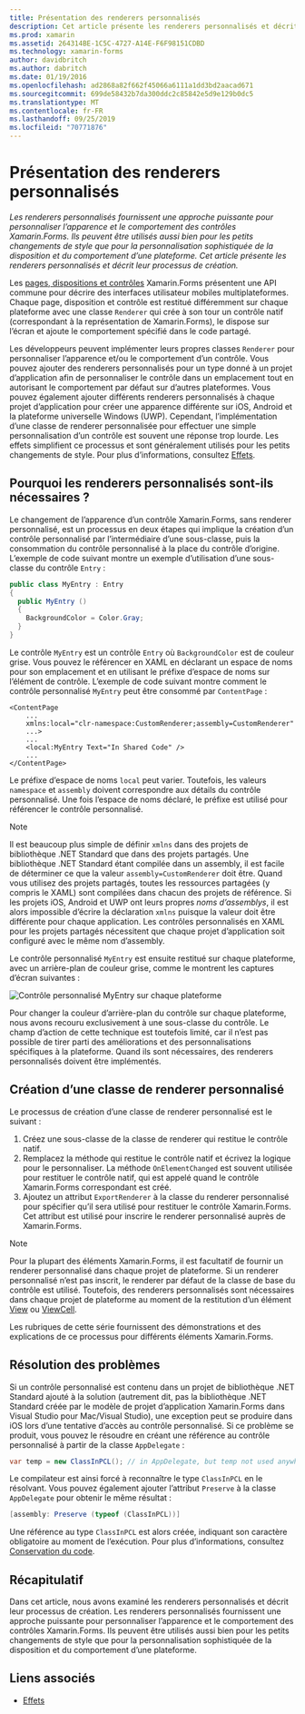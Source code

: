 ```yaml
---
title: Présentation des renderers personnalisés
description: Cet article présente les renderers personnalisés et décrit leur processus de création.
ms.prod: xamarin
ms.assetid: 264314BE-1C5C-4727-A14E-F6F98151CDBD
ms.technology: xamarin-forms
author: davidbritch
ms.author: dabritch
ms.date: 01/19/2016
ms.openlocfilehash: ad2868a82f662f45066a6111a1dd3bd2aacad671
ms.sourcegitcommit: 699de58432b7da300ddc2c85842e5d9e129b0dc5
ms.translationtype: MT
ms.contentlocale: fr-FR
ms.lasthandoff: 09/25/2019
ms.locfileid: "70771876"
---
```

# <a name="introduction-to-custom-renderers"></a>Présentation des renderers personnalisés

_Les renderers personnalisés fournissent une approche puissante pour personnaliser l’apparence et le comportement des contrôles Xamarin.Forms. Ils peuvent être utilisés aussi bien pour les petits changements de style que pour la personnalisation sophistiquée de la disposition et du comportement d’une plateforme. Cet article présente les renderers personnalisés et décrit leur processus de création._

Les [pages, dispositions et contrôles](~/xamarin-forms/user-interface/controls/index.md) Xamarin.Forms présentent une API commune pour décrire des interfaces utilisateur mobiles multiplateformes. Chaque page, disposition et contrôle est restitué différemment sur chaque plateforme avec une classe `Renderer` qui crée à son tour un contrôle natif (correspondant à la représentation de Xamarin.Forms), le dispose sur l’écran et ajoute le comportement spécifié dans le code partagé.

Les développeurs peuvent implémenter leurs propres classes `Renderer` pour personnaliser l’apparence et/ou le comportement d’un contrôle. Vous pouvez ajouter des renderers personnalisés pour un type donné à un projet d’application afin de personnaliser le contrôle dans un emplacement tout en autorisant le comportement par défaut sur d’autres plateformes. Vous pouvez également ajouter différents renderers personnalisés à chaque projet d’application pour créer une apparence différente sur iOS, Android et la plateforme universelle Windows (UWP). Cependant, l’implémentation d’une classe de renderer personnalisée pour effectuer une simple personnalisation d’un contrôle est souvent une réponse trop lourde. Les effets simplifient ce processus et sont généralement utilisés pour les petits changements de style. Pour plus d’informations, consultez [Effets](~/xamarin-forms/app-fundamentals/effects/index.md).

## <a name="examining-why-custom-renderers-are-necessary"></a>Pourquoi les renderers personnalisés sont-ils nécessaires ?

Le changement de l’apparence d’un contrôle Xamarin.Forms, sans renderer personnalisé, est un processus en deux étapes qui implique la création d’un contrôle personnalisé par l’intermédiaire d’une sous-classe, puis la consommation du contrôle personnalisé à la place du contrôle d’origine. L’exemple de code suivant montre un exemple d’utilisation d’une sous-classe du contrôle `Entry` :

```csharp
public class MyEntry : Entry
{
  public MyEntry ()
  {
    BackgroundColor = Color.Gray;
  }
}
```

Le contrôle `MyEntry` est un contrôle `Entry` où `BackgroundColor` est de couleur grise. Vous pouvez le référencer en XAML en déclarant un espace de noms pour son emplacement et en utilisant le préfixe d’espace de noms sur l’élément de contrôle. L’exemple de code suivant montre comment le contrôle personnalisé `MyEntry` peut être consommé par `ContentPage` :

```xaml
<ContentPage
    ...
    xmlns:local="clr-namespace:CustomRenderer;assembly=CustomRenderer"
    ...>
    ...
    <local:MyEntry Text="In Shared Code" />
    ...
</ContentPage>
```

Le préfixe d’espace de noms `local` peut varier. Toutefois, les valeurs `namespace` et `assembly` doivent correspondre aux détails du contrôle personnalisé. Une fois l’espace de noms déclaré, le préfixe est utilisé pour référencer le contrôle personnalisé.

> [!NOTE]
> Il est beaucoup plus simple de définir `xmlns` dans des projets de bibliothèque .NET Standard que dans des projets partagés. Une bibliothèque .NET Standard étant compilée dans un assembly, il est facile de déterminer ce que la valeur `assembly=CustomRenderer` doit être. Quand vous utilisez des projets partagés, toutes les ressources partagées (y compris le XAML) sont compilées dans chacun des projets de référence. Si les projets iOS, Android et UWP ont leurs propres *noms d’assemblys*, il est alors impossible d’écrire la déclaration `xmlns` puisque la valeur doit être différente pour chaque application. Les contrôles personnalisés en XAML pour les projets partagés nécessitent que chaque projet d’application soit configuré avec le même nom d’assembly.

Le contrôle personnalisé `MyEntry` est ensuite restitué sur chaque plateforme, avec un arrière-plan de couleur grise, comme le montrent les captures d’écran suivantes :

![](introduction-images/screenshots.png "Contrôle personnalisé MyEntry sur chaque plateforme")

Pour changer la couleur d’arrière-plan du contrôle sur chaque plateforme, nous avons recouru exclusivement à une sous-classe du contrôle. Le champ d’action de cette technique est toutefois limité, car il n’est pas possible de tirer parti des améliorations et des personnalisations spécifiques à la plateforme. Quand ils sont nécessaires, des renderers personnalisés doivent être implémentés.

## <a name="creating-a-custom-renderer-class"></a>Création d’une classe de renderer personnalisé

Le processus de création d’une classe de renderer personnalisé est le suivant :

1. Créez une sous-classe de la classe de renderer qui restitue le contrôle natif.
1. Remplacez la méthode qui restitue le contrôle natif et écrivez la logique pour le personnaliser. La méthode `OnElementChanged` est souvent utilisée pour restituer le contrôle natif, qui est appelé quand le contrôle Xamarin.Forms correspondant est créé.
1. Ajoutez un attribut `ExportRenderer` à la classe du renderer personnalisé pour spécifier qu’il sera utilisé pour restituer le contrôle Xamarin.Forms. Cet attribut est utilisé pour inscrire le renderer personnalisé auprès de Xamarin.Forms.

> [!NOTE]
> Pour la plupart des éléments Xamarin.Forms, il est facultatif de fournir un renderer personnalisé dans chaque projet de plateforme. Si un renderer personnalisé n’est pas inscrit, le renderer par défaut de la classe de base du contrôle est utilisé. Toutefois, des renderers personnalisés sont nécessaires dans chaque projet de plateforme au moment de la restitution d’un élément [View](xref:Xamarin.Forms.View) ou [ViewCell](xref:Xamarin.Forms.ViewCell).

Les rubriques de cette série fournissent des démonstrations et des explications de ce processus pour différents éléments Xamarin.Forms.

## <a name="troubleshooting"></a>Résolution des problèmes

Si un contrôle personnalisé est contenu dans un projet de bibliothèque .NET Standard ajouté à la solution (autrement dit, pas la bibliothèque .NET Standard créée par le modèle de projet d’application Xamarin.Forms dans Visual Studio pour Mac/Visual Studio), une exception peut se produire dans iOS lors d’une tentative d’accès au contrôle personnalisé. Si ce problème se produit, vous pouvez le résoudre en créant une référence au contrôle personnalisé à partir de la classe `AppDelegate` :

```csharp
var temp = new ClassInPCL(); // in AppDelegate, but temp not used anywhere
```

Le compilateur est ainsi forcé à reconnaître le type `ClassInPCL` en le résolvant. Vous pouvez également ajouter l’attribut `Preserve` à la classe `AppDelegate` pour obtenir le même résultat :

```csharp
[assembly: Preserve (typeof (ClassInPCL))]
```

Une référence au type `ClassInPCL` est alors créée, indiquant son caractère obligatoire au moment de l’exécution. Pour plus d’informations, consultez [Conservation du code](~/ios/deploy-test/linker.md).

## <a name="summary"></a>Récapitulatif

Dans cet article, nous avons examiné les renderers personnalisés et décrit leur processus de création. Les renderers personnalisés fournissent une approche puissante pour personnaliser l’apparence et le comportement des contrôles Xamarin.Forms. Ils peuvent être utilisés aussi bien pour les petits changements de style que pour la personnalisation sophistiquée de la disposition et du comportement d’une plateforme.

## <a name="related-links"></a>Liens associés

- [Effets](~/xamarin-forms/app-fundamentals/effects/index.md)
